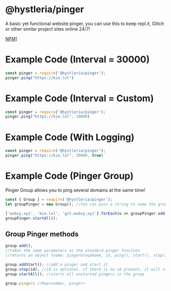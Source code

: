 # @hystleria/pinger

A basic yet functional website pinger, you can use this to keep repl.it, Glitch or other similar project sites online 24/7!

[NPM](https://nodei.co/npm/@hystleria/pinger)]

# Example Code (Interval = 30000)

```js
const pinger = require('@hystleria/pinger');
pinger.ping("https://kie.lol")
```
# Example Code (Interval = Custom)

```js
const pinger = require('@hystleria/pinger');
pinger.ping("https://kie.lol", 10000)
```

# Example Code (With Logging)

```js
const pinger = require('@hystleria/pinger');
pinger.ping("https://kie.lol", 30000, true)
```

# Example Code (Pinger Group)
Pinger Group allows you to ping several domains at the same time!

```js
const { Group } = require('@hystleria/pinger');
let groupPinger = new Group(); //You can pass a string to name the group if you have multiple groups

['wubzy.xyz', 'kie.lol', 'git.wubzy.xyz'].forEach(u => groupPinger.add(u, 5000));
groupPinger.startAll();
```

## Group Pinger methods

```js
group.add();
//takes the same parameters as the standard pinger function
//returns an object {name: pingerGroupName, id, ping(), start(), stop(), started, interval, config: the settings passed in to group.add();}

group.addStart(); //add a pinger and start it
group.stop(id); //id is optional. if there is no id present, it will stop all pingers in the group
group.startAll(); //starts all unstarted pingers in the group

group.pingers //Map<number, pinger>
```
